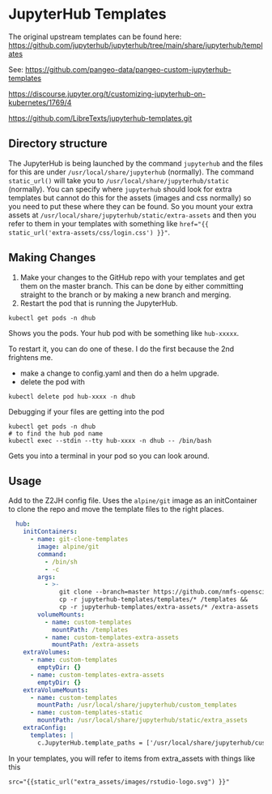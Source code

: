 # JupyterHub Templates

The original upstream templates can be found here: https://github.com/jupyterhub/jupyterhub/tree/main/share/jupyterhub/templates

See: https://github.com/pangeo-data/pangeo-custom-jupyterhub-templates

https://discourse.jupyter.org/t/customizing-jupyterhub-on-kubernetes/1769/4

https://github.com/LibreTexts/jupyterhub-templates.git

## Directory structure

The JupyterHub is being launched by the command `jupyterhub` and the files for this are under `/usr/local/share/jupyterhub` (normally). The command `static_url()` will take you to `/usr/local/share/jupyterhub/static` (normally). You can specify where `jupyterhub` should look for extra templates but cannot do this for the assets (images and css normally) so you need to put these where they can be found. So you mount your extra assets at `/usr/local/share/jupyterhub/static/extra-assets` and then you refer to them in your templates with something like `href="{{ static_url('extra-assets/css/login.css') }}"`.

## Making Changes

1. Make your changes to the GitHub repo with your templates and get them on the master branch. This can be done by either committing straight to the branch or by making a new branch and merging.
1. Restart the pod that is running the JupyterHub.

```
kubectl get pods -n dhub
```
Shows you the pods. Your hub pod with be something like `hub-xxxxx`.

To restart it, you can do one of these. I do the first because the 2nd frightens me.
* make a change to config.yaml and then do a helm upgrade.
* delete the pod with
```
kubectl delete pod hub-xxxx -n dhub
```

Debugging if your files are getting into the pod
```
kubectl get pods -n dhub 
# to find the hub pod name
kubectl exec --stdin --tty hub-xxxx -n dhub -- /bin/bash
```
Gets you into a terminal in your pod so you can look around.

## Usage

Add to the Z2JH config file. Uses the `alpine/git` image as an initContainer to clone the repo and move the template files to the right places.
```yaml
  hub:
    initContainers:
      - name: git-clone-templates
        image: alpine/git
        command:
          - /bin/sh
          - -c
        args:
          - >-
              git clone --branch=master https://github.com/nmfs-opensci/jupyterhub-templates.git &&
              cp -r jupyterhub-templates/templates/* /templates &&
              cp -r jupyterhub-templates/extra-assets/* /extra-assets
        volumeMounts:
          - name: custom-templates
            mountPath: /templates
          - name: custom-templates-extra-assets
            mountPath: /extra-assets
    extraVolumes:
      - name: custom-templates
        emptyDir: {}
      - name: custom-templates-extra-assets
        emptyDir: {}
    extraVolumeMounts:
      - name: custom-templates
        mountPath: /usr/local/share/jupyterhub/custom_templates
      - name: custom-templates-static
        mountPath: /usr/local/share/jupyterhub/static/extra_assets
    extraConfig:
      templates: |
        c.JupyterHub.template_paths = ['/usr/local/share/jupyterhub/custom_templates/']
```

In your templates, you will refer to items from extra_assets with things like this
```
src="{{static_url("extra_assets/images/rstudio-logo.svg") }}"
```
